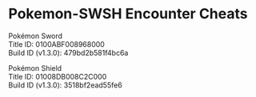 # Pokemon-SWSH Encounter Cheats

Pokémon Sword<br>
Title ID: 0100ABF008968000<br>
Build ID (v1.3.0): 479bd2b581f4bc6a<br>

Pokémon Shield<br>
Title ID: 01008DB008C2C000<br>
Build ID (v1.3.0): 3518bf2ead55fe6<br>
